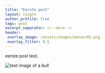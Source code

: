 ```yaml
---
title: "Eerste post"
layout: single
author_profile: true
tags: post
excerpt_separator: <!--more-->
header:
 overlay_image: /assets/images/banner02.png
 overlay_filter: 0.5
---
```

eerste post test. <!--more-->

![test image of a bull]({{page.image}})